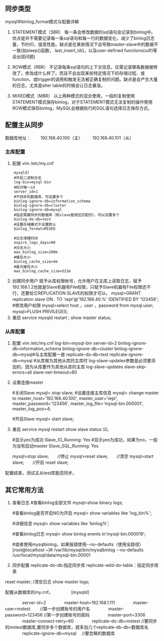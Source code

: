 
## 同步类型
mysql中binlog_format模式与配置详解
1. STATEMENT模式（SBR）
每一条会修改数据的sql语句会记录到binlog中。优点是并不需要记录每一条sql语句和每一行的数据变化，减少了binlog日志量，节约IO，提高性能。缺点是在某些情况下会导致master-slave中的数据不一致(如sleep()函数， last_insert_id()，以及user-defined functions(udf)等会出现问题)

2. ROW模式（RBR）
不记录每条sql语句的上下文信息，仅需记录哪条数据被修改了，修改成什么样了。而且不会出现某些特定情况下的存储过程、或function、或trigger的调用和触发无法被正确复制的问题。缺点是会产生大量的日志，尤其是alter table的时候会让日志暴涨。

3. MIXED模式（MBR）
以上两种模式的混合使用，一般的复制使用STATEMENT模式保存binlog，对于STATEMENT模式无法复制的操作使用ROW模式保存binlog，MySQL会根据执行的SQL语句选择日志保存方式。


## 配置主从同步
数据库地址：
　　192.168.40.100（主）
　　192.168.40.101（从）
### 主库配置
1. 配置
vim /etc/my.cnf
```
    mysqld]
    #开启二进制日志
    log-bin=mysql-bin
    #标识唯一id
    server_id=1
    #不同步的数据库，可设置多个
    binlog-ignore-db=information_schema
    binlog-ignore-db=cluster
    binlog-ignore-db=mysql
    #指定需要同步的数据库（和slave是相互匹配的），可以设置多个
    binlog-do-db=test
    #设置存储模式不设置默认
    binlog_format=MIXED

    #日志清理时间
    expire_logs_days=90
    #日志大小
    max_binlog_size=200m
    #缓存大小
    binlog_cache_size=4m
    #最大缓存大小
    max_binlog_cache_size=521m
```
2. 创建同步用户
赋予从库权限帐号，允许用户在主库上读取日志，赋予192.168.1.2也就是Slave机器有File权限，只赋予Slave机器有File权限还不行，还要给它REPLICATION SLAVE的权限才可以。
    mysql>GRANT replication slave ON *.* TO 'repl'@'192.168.40.%' IDENTIFIED BY '123456';　　#修改用户权限
    mysql>select host ，user ，password from mysql.user;　
    mysql>FLUSH PRIVILEGES; 　　
3. 重启
    service mysqld restart ; 
    show master status;  

### 从库配置
1. 配置
vim /etc/my.cnf
    log-bin=mysql-bin
    server-id=2
    binlog-ignore-db=information_schema
    binlog-ignore-db=cluster
    binlog-ignore-db=mysql#与主库配置一直
    replicate-do-db=test
    replicate-ignore-db=mysql
    #从库做为其他从库的主库时 log-slave-updates参数是必须要添加的，因为从库要作为其他从库的主库
    log-slave-updates
    slave-skip-errors=all
    slave-net-timeout=60
2. 设置连接master

    #关闭Slave
    mysql> stop slave;  #设置连接主库信息
    mysql> change master to master_host='192.168.40.100',
            master_user='repl',
            master_password='123456',
            master_log_file='mysql-bin.000001', 
            master_log_pos=4;

    #开启Slave
    mysql> start slave;
3. 重启
    service mysql restart
    show slave status \G;
    
    #显示yes为成功
        Slave_IO_Running: Yes
    #显示yes为成功，如果为no，一般为没有启动master
        Slave_SQL_Running: Yes　　

    mysql>stop slave;　　//停止
    mysql>reset slave;　　//清空
    mysql>start slave;　　//开启
    reset slave;

配置结束，测试主从test库能否同步。


## 其它常用方法
1. 查看日志
    #查看binlog全部文件
    mysql>show binary logs;
    
    #查看binlog是否开启NO为开启
    mysql> show variables like 'log_bin%';
    
    #详细信息
    mysql>  show variables like 'binlog%';
    
    #查看binlog日志
    mysql> show binlog events in'mysql-bin.000019';
    
    #或者使用mysqlbinlog，如果报错使用--no-defaults（使用全路径）
    [root@localhost ~]# /var/lib/mysql/bin/mysqlbinlog --no-defaults /usr/local/mysql/data/mysql-bin.00001

2. 同步配置
replicate-do-db:指定同步库
replicate-wild-do-table：指定同步库表


reset master; /清空日志
show master logs;

配置从数据库的my.cnf。
　　　　[mysqld]

　　　　server-id=2
　　　　master-host=192.168.1.111
　　　　master-user=mstest      　　//第一步创建账号的用户名
　　　　master-password=123456   //第一步创建账号的密码
　　　　master-port=3306
　　　　master-connect-retry=60
　　　　replicate-do-db=mstest        //要同步的mstest数据库,要同步多个数据库，就多加几个replicate-db-db=数据库名
　　　　replicate-ignore-db=mysql　 //要忽略的数据库　